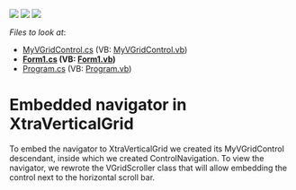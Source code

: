 <!-- default badges list -->
![](https://img.shields.io/endpoint?url=https://codecentral.devexpress.com/api/v1/VersionRange/128638474/14.1.6%2B)
[![](https://img.shields.io/badge/Open_in_DevExpress_Support_Center-FF7200?style=flat-square&logo=DevExpress&logoColor=white)](https://supportcenter.devexpress.com/ticket/details/E4442)
[![](https://img.shields.io/badge/📖_How_to_use_DevExpress_Examples-e9f6fc?style=flat-square)](https://docs.devexpress.com/GeneralInformation/403183)
<!-- default badges end -->
<!-- default file list -->
*Files to look at*:

* [MyVGridControl.cs](./CS/XtraVerticalGridNavigation/CustomVerticalGrid/MyVGridControl.cs) (VB: [MyVGridControl.vb](./VB/XtraVerticalGridNavigation/CustomVerticalGrid/MyVGridControl.vb))
* **[Form1.cs](./CS/XtraVerticalGridNavigation/Form1.cs) (VB: [Form1.vb](./VB/XtraVerticalGridNavigation/Form1.vb))**
* [Program.cs](./CS/XtraVerticalGridNavigation/Program.cs) (VB: [Program.vb](./VB/XtraVerticalGridNavigation/Program.vb))
<!-- default file list end -->
# Embedded navigator in XtraVerticalGrid


<p>To embed the navigator to XtraVerticalGrid we created its MyVGridControl descendant, inside which we created ControlNavigation. To view the navigator, we rewrote the VGridScroller class that will allow embedding the control next to the horizontal scroll bar.</p>

<br/>


